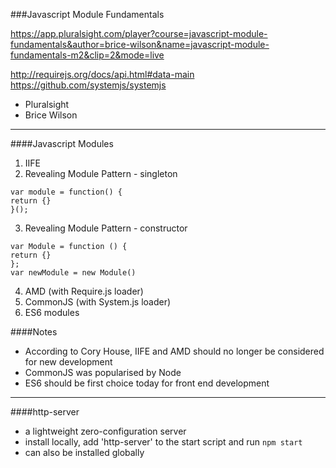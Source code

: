 ###Javascript Module Fundamentals 

https://app.pluralsight.com/player?course=javascript-module-fundamentals&author=brice-wilson&name=javascript-module-fundamentals-m2&clip=2&mode=live 

http://requirejs.org/docs/api.html#data-main 
https://github.com/systemjs/systemjs 

- Pluralsight  
- Brice Wilson   
 
---
####Javascript Modules
1. IIFE  
2. Revealing Module Pattern - singleton  

`var module = function() {`  
`return {}`   
`}();`  

3. Revealing Module Pattern - constructor 

`var Module = function () {`  
`return {}`  
`};`  
`var newModule = new Module()`  

4. AMD (with Require.js loader)  
5. CommonJS (with System.js loader)  
6. ES6 modules  

####Notes  
- According to Cory House, IIFE and AMD should no longer be considered for new development
- CommonJS was popularised by Node  
- ES6 should be first choice today for front end development  

---
####http-server 
- a lightweight zero-configuration server  
- install locally, add 'http-server' to the start script and run `npm start` 
- can also be installed globally 